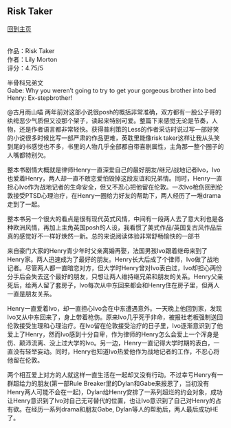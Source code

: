 ## Risk Taker
[回到主页](https://boheme130.github.io/Fiction.git.io/)
<br>
<br>


作品：Risk Taker <br>
作者：Lily Morton <br>
评分：4.75/5 <br>

半骨科兄弟文 <br>
Gabe: Why you weren’t going to try to get your gorgeous brother into bed <br>
Henry: Ex-stepbrother! <br>

@古月雨山喵 两年前对这部小说很posh的概括非常准确，双方都有一股公子哥的纨绔恶少气质但又没那个架子，读起来特别可爱。整篇下来感觉无论是节奏，人物，还是作者语言都非常轻快。获得普利策的Less的作者采访时说过写一部好笑的小说很多时候比写一部严肃的作品更难，英耽里能像risk taker这样让我从头笑到尾的书感觉也不多，书里的人物几乎全部都自带喜剧属性，主角那一整个圈子的人嘴都特别欠。

整本书剧情大概就是律师Henry一直深爱自己的最好朋友/继兄/战地记者Ivo，Ivo也爱着Henry，两人却一直不敢恋爱怕毁掉这段友谊和兄弟情。同时，Henry一直担心Ivo作为战地记者的生命安全，但又不忍心把他留在伦敦。一次Ivo枪伤回到伦敦接受PTSD心理治疗，在Henry一圈给力好友的帮助下，两人经历了一堆drama走到了一起。

整本书另一个很大的看点是很有现代英式风情，中间有一段两人去了意大利也是各种欧洲风情，再加上主角英国posh的人设，我看惯了美式作品/英国复古风作品后真的感觉好不一样好焕然一新。总的来说阅读体验非常舒畅愉快的一部书

来自豪门大家的Henry青少年时父亲离婚再娶，法国男孩Ivo跟着继母来到了Henry家。两人迅速成为了最好的朋友。Henry长大后成了个律师，Ivo做了战地记者。尽管两人都一直暗恋对方，但大学时Henry曾对Ivo表白过，Ivo却担心两份分手后会失去这个最好的朋友，只想让两人维持继兄弟和朋友的关系。Henry父亲死后，给两人留了套房子，Ivo每次从中东回来都会和Henry住在房子里，但两人一直是朋友关系。

Henry一直爱着Ivo，却一直担心Ivo会在中东遭遇意外。一天晚上他回到家，发现Ivo又从中东回来了，身上带着枪伤。原来Ivo几乎死于非命，被报社老板强制送回伦敦接受生理和心理治疗。在Ivo留在伦敦接受治疗的日子里，Ivo逐渐意识到了他爱上了Henry，然而Ivo感到十分自卑，作为律师的Henry怎么会爱上一个浑身是伤、颠沛流离、没上过大学的Ivo。另一边，Henry一直记得大学时期的表白，一直没有轻举妄动。同时，Henry也知道Ivo热爱他作为战地记者的工作，不忍心将他留在伦敦。

两个相互爱上对方的人就这样一直生活在一起却又没有行动。不过幸亏Henry有一群超给力的朋友(第一部Rule Breaker里的Dylan和Gabe来报恩了，当初没有Henry两人可能不会在一起)，Dylan给Henry安排了一系列超烂的约会对象，成功让Henry意识到了Ivo对自己无可替代的位置，也让Ivo意识到了自己对Henry的占有欲。在经历一系列drama和朋友Gabe, Dylan等人的帮助后，两人最后成功HE了。
